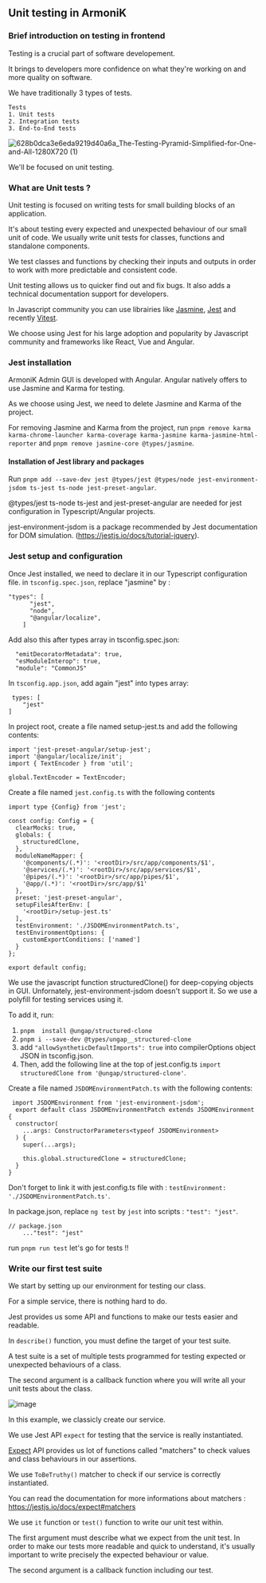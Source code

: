 ## Unit testing in ArmoniK


### Brief introduction on testing in frontend 
  Testing is a crucial part of software developement.
  
  It brings to developers more confidence on what they're working on and more quality on software. 
  
  We have traditionally 3 types of tests.

    Tests
    1. Unit tests
    2. Integration tests
    3. End-to-End tests

![628b0dca3e6eda9219d40a6a_The-Testing-Pyramid-Simplified-for-One-and-All-1280X720 (1)](https://github.com/aneoconsulting/ArmoniK.Admin.GUI/assets/136307285/a2f411d5-db43-4d1a-9855-7dadc1816a5f)




 We'll be focused on unit testing.

### What are Unit tests ? 
 
  Unit testing is focused on writing tests for small building blocks of an application.

  It's about testing every expected and unexpected behaviour of our small unit of code. We usually write unit tests for classes, functions and standalone components. 
  
  We test classes and functions by checking their inputs and outputs in order to work with more predictable and consistent code.

  Unit testing allows us to quicker find out and fix bugs. It also adds a technical documentation support for developers. 
  
  In Javascript community you can use librairies like [Jasmine](https://jasmine.github.io/), [Jest](https://jestjs.io/) and recently [Vitest](https://vitest.dev/).

  We choose using Jest for his large adoption and popularity by Javascript community and frameworks like React, Vue and Angular.




  ### Jest installation 

  ArmoniK Admin GUI is developed with Angular. Angular natively offers to use Jasmine and Karma for testing. 

  As we choose using Jest, we need to delete Jasmine and Karma of the project.

  For removing Jasmine and Karma from the project, run `pnpm remove karma karma-chrome-launcher karma-coverage karma-jasmine karma-jasmine-html-reporter` and `pnpm remove jasmine-core @types/jasmine`.

  #### Installation of Jest library and packages

  Run `pnpm add --save-dev jest @types/jest @types/node jest-environment-jsdom ts-jest ts-node jest-preset-angular`.

  @types/jest ts-node ts-jest and jest-preset-angular are needed for jest configuration in Typescript/Angular projects. 

  jest-environment-jsdom is a package recommended by Jest documentation for DOM simulation. (https://jestjs.io/docs/tutorial-jquery). 



  ### Jest setup and configuration 

Once Jest installed, we need to declare it in our Typescript configuration file. 
in `tsconfig.spec.json`, replace "jasmine" by :
```
"types": [
      "jest",
      "node", 
      "@angular/localize",
    ]
```

Add also this after types array in tsconfig.spec.json: 
```
  "emitDecoratorMetadata": true,
  "esModuleInterop": true,
  "module": "CommonJS"
```

In `tsconfig.app.json`, add again "jest" into types array:

```
 types: [
    "jest"
]
```
In project root, create a file named setup-jest.ts and add the following contents: 
```
import 'jest-preset-angular/setup-jest';
import '@angular/localize/init';
import { TextEncoder } from 'util';

global.TextEncoder = TextEncoder;
```
Create a file named `jest.config.ts` with the following contents
```
import type {Config} from 'jest';

const config: Config = {
  clearMocks: true,
  globals: {
    structuredClone,
  },
  moduleNameMapper: {
    '@components/(.*)': '<rootDir>/src/app/components/$1',
    '@services/(.*)': '<rootDir>/src/app/services/$1',
    '@pipes/(.*)': '<rootDir>/src/app/pipes/$1',
    '@app/(.*)': '<rootDir>/src/app/$1'
  },
  preset: 'jest-preset-angular',
  setupFilesAfterEnv: [
    '<rootDir>/setup-jest.ts'
  ],
  testEnvironment: './JSDOMEnvironmentPatch.ts',
  testEnvironmentOptions: {
    customExportConditions: ['named']
  }
};

export default config;
```
We use the javascript function structuredClone() for deep-copying objects in GUI. Unfornately, jest-environment-jsdom doesn't support it. So we use a polyfill for testing services using it. 


To add it, run: 

 1. `pnpm  install @ungap/structured-clone`
 2. `pnpm i --save-dev @types/ungap__structured-clone`
 3. add `"allowSyntheticDefaultImports": true` into compilerOptions object JSON in tsconfig.json.
 4. Then, add the following line at the top of jest.config.ts `import structuredClone from '@ungap/structured-clone'`.

Create a file named `JSDOMEnvironmentPatch.ts` with the following contents: 
```
 import JSDOMEnvironment from 'jest-environment-jsdom';
  export default class JSDOMEnvironmentPatch extends JSDOMEnvironment {
  constructor(
    ...args: ConstructorParameters<typeof JSDOMEnvironment>
  ) {
    super(...args);

    this.global.structuredClone = structuredClone;
  }
}
```
Don't forget to link it with jest.config.ts file with : `testEnvironment: './JSDOMEnvironmentPatch.ts'`.

In package.json, replace `ng test` by `jest` into scripts : `"test": "jest"`.
```
// package.json
    ..."test": "jest"
```
run `pnpm run test` let's go for tests !!



### Write our first test suite

We start by setting up our environment for testing our class. 

For a simple service, there is nothing hard to do. 

Jest provides us some API and functions to make our tests easier and readable. 

In  `describe()` function, you must define the target of your test suite. 

A test suite is a set of multiple tests programmed for testing expected or unexpected behaviours of a class.

The second argument is a callback function where you will write all your  unit tests about the class.


![image](https://github.com/aneoconsulting/ArmoniK.Admin.GUI/assets/136307285/e040fafc-7d81-4ae2-ac6b-d65d79d72b46)


In this example, we classicly create our service. 

We use Jest API `expect` for testing that the service is really instantiated. 

[Expect](https://jestjs.io/docs/expect#expectvalue) API provides us lot of functions called "matchers" to check values and class behaviours in our assertions. 

We use `ToBeTruthy()` matcher to check if our service is correctly instantiated. 

You can read the documentation for more informations about matchers : https://jestjs.io/docs/expect#matchers


We use `it` function or `test()` function to write our unit test within. 

The first argument must describe what we expect from the unit test. 
In order to make our tests more readable and quick to understand, it's usually important to write precisely the expected behaviour or value. 

The second argument is a callback function including our test. 















  

  
  
  
  
           



